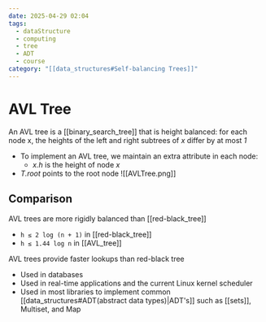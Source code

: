 ```yaml
---
date: 2025-04-29 02:04
tags:
  - dataStructure
  - computing
  - tree
  - ADT
  - course
category: "[[data_structures#Self-balancing Trees]]"
---
```

# AVL Tree
An AVL tree is a [[binary_search_tree]] that is height balanced: for each node x, the heights of the left and right subtrees of *x* differ by at most *1*
- To implement an AVL tree, we maintain an extra attribute in each node: 
	- *x.h* is the height of node *x*
- *T.root* points to the root node
![[AVLTree.png]]
## Comparison
AVL trees are more rigidly balanced than [[red-black_tree]]
- `h ≤ 2 log (n + 1)` in [[red-black_tree]]
- `h ≤ 1.44 log n` in [[AVL_tree]]

AVL trees provide faster lookups than red-black tree
- Used in databases
- Used in real-time applications and the current Linux kernel scheduler
- Used in most libraries to implement common [[data_structures#ADT(abstract data types)|ADT's]] such as [[sets]], Multiset, and Map